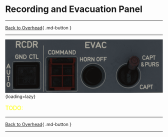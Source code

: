 # Recording and Evacuation Panel

---

[Back to Overhead](../overviews/ovhd.md){ .md-button }

---

![Recording and Evacuation Panel](../../../assets/a380x-briefing/flight-deck/ovhd/evac-panel.png "Recording and Evacuation Panel"){loading=lazy}

[//]: # (TODO API Doc Link)

[//]: # (TODO)
<p style="color:yellow; font-size:18px;">TODO: </p>

---

[Back to Overhead](../overviews/ovhd.md){ .md-button }

---

